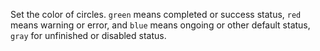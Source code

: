 Set the color of circles. `green` means completed or success status, `red` means warning or error, and `blue` means ongoing or other default status, `gray` for unfinished or disabled status.